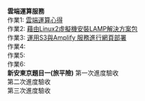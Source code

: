**雲端運算服務**  
作業1: [雲端運算心得](https://github.com/LinHsiaoChi/Fin-tech/blob/main/0308)  
作業2: [藉由Linux2虛擬機安裝LAMP解決方案包](https://youtu.be/25evBWIVyPg)  
作業3: [運用S3與Amplify 服務進行網頁部署](https://youtu.be/mOKwLeieito)  
作業4:  
作業5:  
作業6:  
**新安東京題目一(旅平險)**
第一次進度驗收  
第二次進度驗收  
第三次進度驗收  
